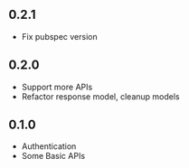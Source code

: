 ## 0.2.1

- Fix pubspec version


## 0.2.0

- Support more APIs
- Refactor response model, cleanup models

## 0.1.0

- Authentication
- Some Basic APIs
